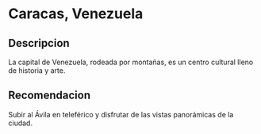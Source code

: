 # Caracas, Venezuela

## Descripcion
La capital de Venezuela, rodeada por montañas, es un centro cultural lleno de historia y arte.

## Recomendacion
Subir al Ávila en teleférico y disfrutar de las vistas panorámicas de la ciudad.


